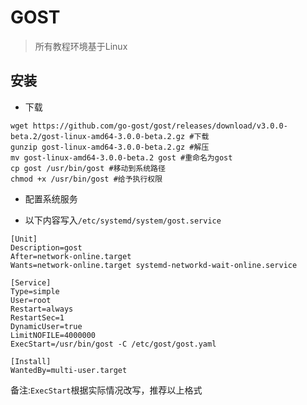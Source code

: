 # GOST 

> 所有教程环境基于Linux

## 安装


- 下载
```
wget https://github.com/go-gost/gost/releases/download/v3.0.0-beta.2/gost-linux-amd64-3.0.0-beta.2.gz #下载
gunzip gost-linux-amd64-3.0.0-beta.2.gz #解压
mv gost-linux-amd64-3.0.0-beta.2 gost #重命名为gost
cp gost /usr/bin/gost #移动到系统路径
chmod +x /usr/bin/gost #给予执行权限
```

- 配置系统服务

* 以下内容写入`/etc/systemd/system/gost.service`

```
[Unit]
Description=gost
After=network-online.target
Wants=network-online.target systemd-networkd-wait-online.service

[Service]
Type=simple
User=root
Restart=always
RestartSec=1
DynamicUser=true
LimitNOFILE=4000000
ExecStart=/usr/bin/gost -C /etc/gost/gost.yaml

[Install]
WantedBy=multi-user.target
```

备注:`ExecStart`根据实际情况改写，推荐以上格式